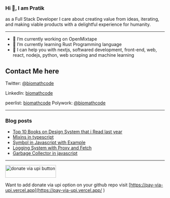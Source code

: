 

  
<h3> Hi 👋, I am Pratik </h3>
<p>

 as a Full Stack Developer I care about creating value from ideas, iterating, and
making viable products with a delightful experience for humanity.
</p>

---
  

- 🔭 I’m currently working on OpenMixtape
- 🌱 I’m currently learning Rust Programming language
- 🤔 I can help you with nextjs, softwared development, front-end, web, react, nodejs, python, web scraping and machine learning



## Contact Me here 


Twitter: [@biomathcode](https://twitter.com/biomathcode)

LinkedIn: [biomathcode](https://www.linkedin.com/in/biomathcode/)

peerlist: [biomathcode](https://www.peerlist.io/biomathcode)
Polywork: [@biomathcode](https://polywork.com/biomathcode) 



<hr>

### Blog posts

<!-- BLOG-POST-LIST:START -->
- [Top 10 Books on Design System that i Read last year](https://dev.to/biomathcode/top-10-books-on-design-system-that-i-read-last-year-3n7i)
- [Mixins in typescript](https://dev.to/biomathcode/mixins-in-typescript-56ll)
- [Symbol in Javascript with Example](https://dev.to/biomathcode/symbol-in-javascript-with-example-4ibj)
- [Logging System with Proxy and Fetch](https://dev.to/biomathcode/logging-system-with-proxy-and-fetch-57lk)
- [Garbage Collector in javascript](https://dev.to/biomathcode/garbage-collector-in-javascript-40o2)
<!-- BLOG-POST-LIST:END -->






<hr>

<a href="https://donate-via-upi-website.vercel.app/pratiksharma@boi?pn=Pratik%20Sharma&amount_list=10,20,50,100" target="_blank" ><img style="width:160px !important; height: 40px !important" src="https://pay-via-upi.vercel.app/default-purple.png" alt="donate via upi button"></a> 


Want to add donate via upi option on your github repo visit [https://pay-via-upi.vercel.app](https://pay-via-upi.vercel.app/ )

